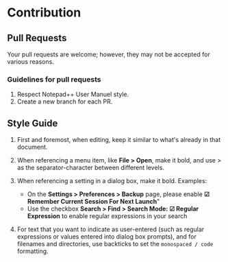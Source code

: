# Contribution


## Pull Requests

Your pull requests are welcome; however, they may not be accepted for various reasons.


### Guidelines for pull requests

1. Respect Notepad++ User Manuel style.
2. Create a new branch for each PR.

## Style Guide

1. First and foremost, when editing, keep it similar to what's already in that document.

2. When referencing a menu item, like **File > Open**, make it bold, and use > as the separator-character between different levels.  <!-- This follows Microsoft documentation style for the separator character, so will make it more familiar to Windows users. -->

3. When referencing a setting in a dialog box, make it bold.  Examples:
    * On the **Settings > Preferences > Backup** page, please enable **☑ Remember Current Session For Next Launch**"
    * Use the checkbox **Search > Find > Search Mode: ☑ Regular Expression** to enable regular expressions in your search

4. For text that you want to indicate as user-entered (such as regular expressions or values entered into dialog box prompts), and for filenames and directories, use backticks to set the `monospaced / code` formatting.

